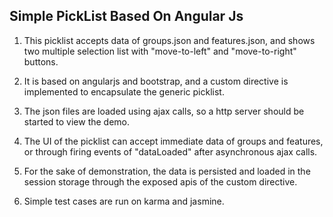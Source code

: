 ## Simple PickList Based On Angular Js

1. This picklist accepts data of groups.json and features.json, and shows two multiple selection list with "move-to-left" and "move-to-right" buttons.

2. It is based on angularjs and bootstrap, and a custom directive is implemented to encapsulate the generic picklist.

3. The json files are loaded using ajax calls, so a http server should be started to view the demo.

4. The UI of the picklist can accept immediate data of groups and features, or through firing events of "dataLoaded" after asynchronous ajax calls.

5. For the sake of demonstration, the data is persisted and loaded in the session storage through the exposed apis of the custom directive.

6. Simple test cases are run on karma and jasmine.
